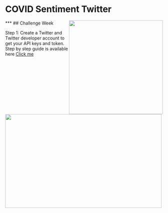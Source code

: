 # COVID Sentiment Twitter

<p align="center">
<img align="right" src="https://crown-education.org/crown/wp-content/uploads/2018/03/essex-campus.jpg" width="300" height="300" />

<img align="left" src="https://datasciencechalktalk.files.wordpress.com/2019/07/0-8.png?w=1070" width="500" height="300" />
</p>
*** 
## Challenge Week 

Step 1: Create a Twitter and Twitter developer account to get your API keys and token. Step by step guide is available here [Click me](https://github.com/sagihaider/COVID_Sentiment_Twitter/blob/master/Step1_TwitterAccount)



